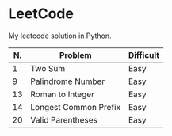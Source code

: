 # LeetCode
My leetcode solution in Python.

|N.|Problem|Difficult|
|---|---|---|
|1|Two Sum|Easy|
|9|Palindrome Number|Easy|
|13|Roman to Integer|Easy|
|14|Longest Common Prefix|Easy|
|20|Valid Parentheses|Easy|